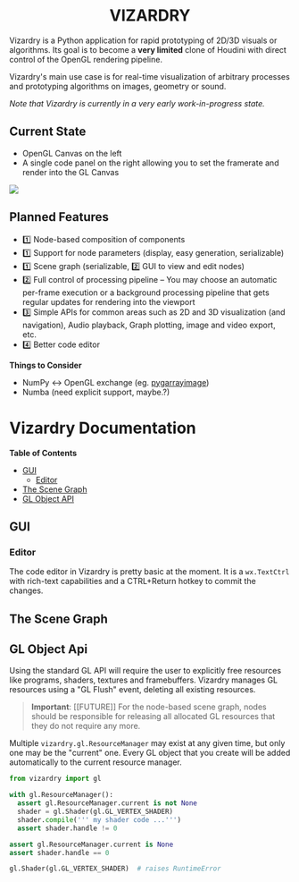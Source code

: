 <h1 align="center">VIZARDRY</h1>

Vizardry is a Python application for rapid prototyping of 2D/3D visuals or
algorithms. Its goal is to become a **very limited** clone of Houdini with
direct control of the OpenGL rendering pipeline.

Vizardry's main use case is for real-time visualization of arbitrary processes
and prototyping algorithms on images, geometry or sound.

*Note that Vizardry is currently in a very early work-in-progress state.*

## Current State

* OpenGL Canvas on the left
* A single code panel on the right allowing you to set the framerate and
  render into the GL Canvas

![](https://i.imgur.com/eVzQgRK.png)

## Planned Features

* 1️⃣ Node-based composition of components
* 1️⃣ Support for node parameters (display, easy generation, serializable)
* 1️⃣ Scene graph (serializable, 2️⃣ GUI to view and edit nodes)
* 2️⃣ Full control of processing pipeline &ndash; You may choose an automatic
  per-frame execution or a background processing pipeline that gets regular
  updates for rendering into the viewport
* 3️⃣ Simple APIs for common areas such as 2D and 3D visualization (and
  navigation), Audio playback, Graph plotting, image and video export, etc.
* 4️⃣ Better code editor

__Things to Consider__

* NumPy <-> OpenGL exchange (eg. [pygarrayimage](http://code.astraw.com/projects/motmot/pygarrayimage.html))
* Numba (need explicit support, maybe.?)

# Vizardry Documentation

__Table of Contents__

* [GUI](#gui)
  * [Editor](#editor)
* [The Scene Graph](#the-scene-graph)
* [GL Object API](#gl-object-api)

## GUI

### Editor

The code editor in Vizardry is pretty basic at the moment. It is a
`wx.TextCtrl` with rich-text capabilities and a CTRL+Return hotkey
to commit the changes.

## The Scene Graph

## GL Object Api

Using the standard GL API will require the user to explicitly free resources
like programs, shaders, textures and framebuffers. Vizardry manages GL resources
using a "GL Flush" event, deleting all existing resources.

> **Important**: [[FUTURE]] For the node-based scene graph, nodes should be
> responsible for releasing all allocated GL resources that they do not
> require any more.

Multiple `vizardry.gl.ResourceManager` may exist at any given time, but only
one may be the "current" one. Every GL object that you create will be added
automatically to the current resource manager.

```python
from vizardry import gl

with gl.ResourceManager():
  assert gl.ResourceManager.current is not None
  shader = gl.Shader(gl.GL_VERTEX_SHADER)
  shader.compile(''' my shader code ...''')
  assert shader.handle != 0

assert gl.ResourceManager.current is None
assert shader.handle == 0

gl.Shader(gl.GL_VERTEX_SHADER)  # raises RuntimeError
```
